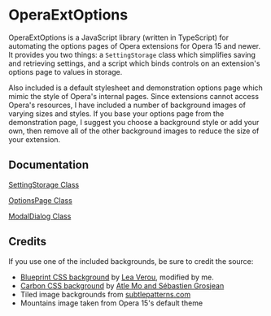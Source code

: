 # OperaExtOptions

OperaExtOptions is a JavaScript library (written in TypeScript) for automating the options pages of Opera extensions for Opera 15 and newer. It provides you two things: a `SettingStorage` class which simplifies saving and retrieving settings, and a script which binds controls on an extension's options page to values in storage.

Also included is a default stylesheet and demonstration options page which mimic the style of Opera's internal pages. Since extensions cannot access Opera's resources, I have included a number of background images of varying sizes and styles. If you base your options page from the demonstration page, I suggest you choose a background style or add your own, then remove all of the other background images to reduce the size of your extension.

## Documentation

[SettingStorage Class](https://github.com/ChaosinaCan/OperaExtOptions2/wiki/SettingStorage-Class)

[OptionsPage Class](https://github.com/ChaosinaCan/OperaExtOptions2/wiki/OptionsPage-Class)

[ModalDialog Class](https://github.com/ChaosinaCan/OperaExtOptions2/wiki/ModalDialog-Class)

## Credits
If you use one of the included backgrounds, be sure to credit the source:
- [Blueprint CSS background](http://lea.verou.me/css3patterns/#blueprint-grid) by [Lea Verou](http://lea.verou.me/), modified by me.
- [Carbon CSS background](http://lea.verou.me/css3patterns/#carbon) by [Atle Mo and Sébastien Grosjean](http://www.zencocoon.com/)
- Tiled image backgrounds from [subtlepatterns.com](http://subtlepatterns.com)
- Mountains image taken from Opera 15's default theme
